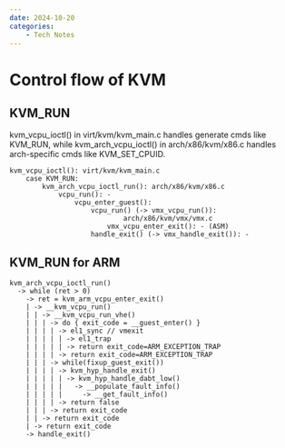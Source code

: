 ```yaml
---
date: 2024-10-20
categories:
    - Tech Notes
---
```


# Control flow of KVM

## KVM_RUN

kvm_vcpu_ioctl() in virt/kvm/kvm_main.c handles generate cmds like KVM_RUN,
while kvm_arch_vcpu_ioctl() in arch/x86/kvm/x86.c handles arch-specific cmds
like KVM_SET_CPUID.

```
kvm_vcpu_ioctl(): virt/kvm/kvm_main.c
    case KVM_RUN:
        kvm_arch_vcpu_ioctl_run(): arch/x86/kvm/x86.c
            vcpu_run(): -
                vcpu_enter_guest():
                    vcpu_run() (-> vmx_vcpu_run()):
                            arch/x86/kvm/vmx/vmx.c
                        vmx_vcpu_enter_exit(): - (ASM)
                    handle_exit() (-> vmx_handle_exit()): -
```

## KVM_RUN for ARM

```
kvm_arch_vcpu_ioctl_run()
  -> while (ret > 0)
    -> ret = kvm_arm_vcpu_enter_exit()
    | -> __kvm_vcpu_run()
    | | -> __kvm_vcpu_run_vhe()
    | | | -> do { exit_code = __guest_enter() }
    | | | | -> el1_sync // vmexit
    | | | | | -> el1_trap
    | | | | | -> return exit_code=ARM_EXCEPTION_TRAP
    | | | | -> return exit_code=ARM_EXCEPTION_TRAP
    | | | -> while(fixup_guest_exit())
    | | | | -> kvm_hyp_handle_exit()
    | | | | | -> kvm_hyp_handle_dabt_low()
    | | | | |   -> __populate_fault_info()
    | | | | |     -> __get_fault_info()
    | | | | -> return false
    | | | -> return exit_code
    | | -> return exit_code
    | -> return exit_code
    -> handle_exit()
```